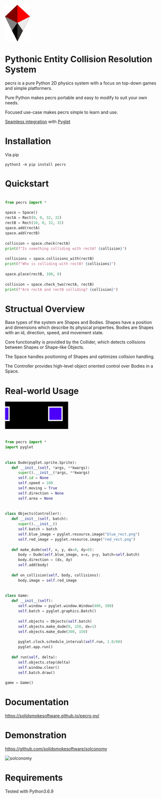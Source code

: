 ![logo](https://raw.githubusercontent.com/solidsmokesoftware/pecrs-py/master/logo.png)

# Pythonic Entity Collision Resolution System

pecrs is a pure Python 2D physics system with a focus on top-down games and simple platformers. 

Pure Python makes pecrs portable and easy to modify to suit your own needs.

Focused use-case makes pecrs simple to learn and use.

[Seamless integration](https://solidsmokesoftware.github.io/pecrs-py/pyglet.html) with [Pyglet](http://pyglet.org/)

# Installation

Via pip

`python3 -m pip install pecrs`

# Quickstart
```python

from pecrs import *

space = Space()
rectA = Rect(0, 0, 32, 32)
rectB = Rect(10, 0, 32, 32)
space.add(rectA)
space.add(rectB)

collision = space.check(rectA)
print(f"Is something colliding with rectA? {collision}")

collisions = space.collisions_with(rectB)
print(f"Who is colliding with rectB? {collisions}")

space.place(rectB, 100, 0)

collision = space.check_two(rectA, rectB)
print(f"Are rectA and rectB colliding? {collision}")
```

# Structual Overview

Base types of the system are Shapes and Bodies. 
Shapes have a position and dimensions which describe its physical properties.
Bodies are Shapes with an id, direction, speed, and movement state.

Core functionality is providied by the Collider, which detects collisions between Shapes or Shape-like Objects.

The Space handles positioning of Shapes and optimizes collision handling.

The Controller provides high-level object oriented control over Bodies in a Space.

# Real-world Usage

![demo](https://raw.githubusercontent.com/solidsmokesoftware/pecrs-py/master/pyglet_demo.gif)

```python

from pecrs import *
import pyglet


class Dude(pyglet.sprite.Sprite):
   def __init__(self, *args, **kwargs):
      super().__init__(*args, **kwargs)
      self.id = None
      self.speed = 100
      self.moving = True
      self.direction = None
      self.area = None


class Objects(Controller):
   def __init__(self, batch):
      super().__init__()
      self.batch = batch
      self.blue_image = pyglet.resource.image("blue_rect.png")
      self.red_image = pyglet.resource.image("red_rect.png")

   def make_dude(self, x, y, dx=0, dy=0):
      body = Dude(self.blue_image, x=x, y=y, batch=self.batch)
      body.direction = (dx, dy)
      self.add(body)

   def on_collision(self, body, collisions):
      body.image = self.red_image
      

class Game:
   def __init__(self):
      self.window = pyglet.window.Window(400, 300)
      self.batch = pyglet.graphics.Batch()

      self.objects = Objects(self.batch)
      self.objects.make_dude(0, 150, dx=1)
      self.objects.make_dude(300, 150)

      pyglet.clock.schedule_interval(self.run, 1.0/60)
      pyglet.app.run()

   def run(self, delta):
      self.objects.step(delta)
      self.window.clear()
      self.batch.draw()

game = Game()
```

# Documentation

https://solidsmokesoftware.github.io/pecrs-py/

# Demonstration

https://github.com/solidsmokesoftware/solconomy

![solconomy](https://camo.githubusercontent.com/de20b3b2014d20a8746f7346e777e323586d5a35/68747470733a2f2f692e696d6775722e636f6d2f566277677664372e706e67)

# Requirements

Tested with Python3.6.9
